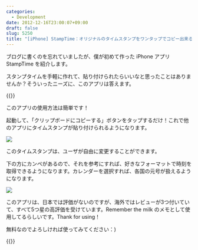 ```yaml
---
categories:
  - Development
date: 2012-12-16T23:00:07+09:00
draft: false
slug: 5250
title: "[iPhone] StampTime：オリジナルのタイムスタンプをワンタップでコピー出来るアプリ"
---
```


ブログに書くのを忘れていましたが、僕が初めて作った iPhone アプリ StampTime を紹介します。

スタンプタイムを手軽に作れて、貼り付けられたらいいなと思ったことはありませんか？そういったニーズに、このアプリは答えます。

{{<app id="452580423" title="StampTime 1.4.1（無料）" src="https://a61.phobos.apple.com/us/r1000/117/Purple/v4/a4/a8/22/a4a8221d-6e00-1679-0497-e998f8690cc3/mzl.nuziytyw.100x100-75.png">}}

このアプリの使用方法は簡単です！

起動して、「クリップボードにコピーする」ボタンをタップするだけ！これで他のアプリにタイムスタンプが貼り付けられるようになります。

![](/images/2012/12/5250_1.png)

このタイムスタンプは、ユーザが自由に変更することができます。

下の方にカンペがあるので、それを参考にすれば、好きなフォーマットで時刻を取得できるようになります。カレンダーを選択すれば、各国の元号が扱えるようになります。

![](/images/2012/12/5250_2.png)

このアプリは、日本では評価がないのですが、海外ではレビューが3つ付いていて、すべて5つ星の高評価を受けています。Remember the milk のメモとして使用してるらしいです。Thank for using！

無料なのでよろしければ使ってみてください：)

{{<app id="452580423" title="StampTime 1.4.1（無料）" src="https://a61.phobos.apple.com/us/r1000/117/Purple/v4/a4/a8/22/a4a8221d-6e00-1679-0497-e998f8690cc3/mzl.nuziytyw.100x100-75.png">}}
